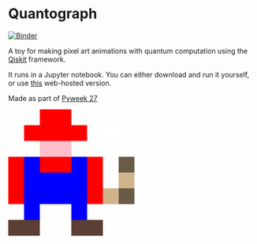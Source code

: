 # Quantograph
[![Binder](https://mybinder.org/badge_logo.svg)](https://mybinder.org/v2/gh/quantumjim/quantograph/master?filepath=quantograph.ipynb)

A toy for making pixel art animations with quantum computation using the [Qiskit](https://www.qiskit.org) framework.

It runs in a Jupyter notebook. You can either download and run it yourself, or use [this](https://mybinder.org/v2/gh/quantumjim/quantograph/master?filepath=quantograph.ipynb) web-hosted version.

Made as part of [Pyweek 27](https://pyweek.org/27/)

![](outputs/Plumber_2019_3_29%4013:35:2.png)
